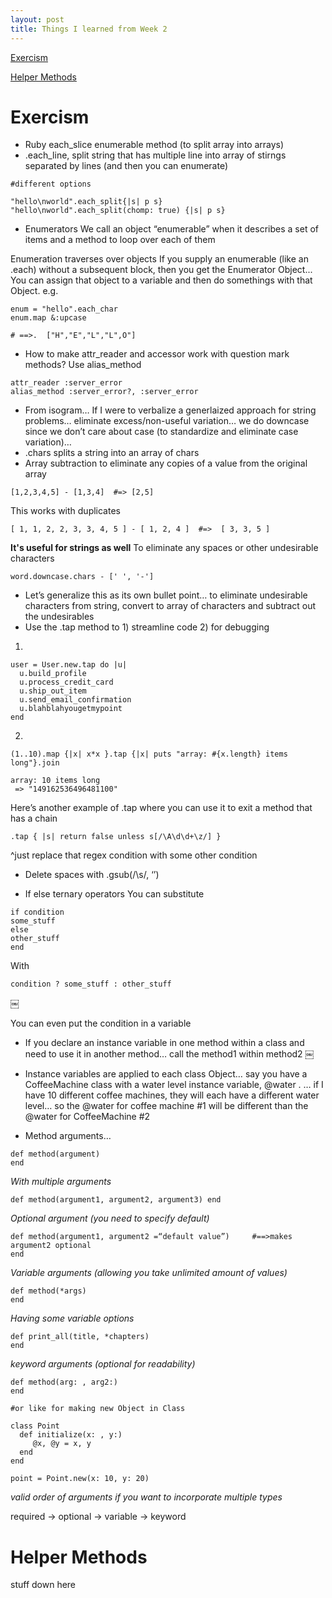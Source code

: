 ```yaml
---
layout: post
title: Things I learned from Week 2
---
```

[Exercism](#Exercism)





[Helper Methods](#Helper-Methods)

# Exercism

* Ruby each_slice enumerable method (to split array into arrays)
* .each_line, split string that has multiple line into array of stirngs separated by lines (and then you can enumerate)




```
#different options

"hello\nworld".each_split{|s| p s}
"hello\nworld".each_split(chomp: true) {|s| p s}
```
* Enumerators
We call an object “enumerable” when it describes a set of items and a method to loop over each of them

Enumeration traverses over objects
If you supply an enumerable (like an .each) without a subsequent block, then you get the Enumerator Object... You can assign that object to a variable and then do somethings with that Object.
e.g.

```
enum = "hello".each_char
enum.map &:upcase

# ==>.  ["H","E","L","L",O"]

```

* How to make attr_reader and accessor work with question mark methods?
Use alias_method

```
attr_reader :server_error
alias_method :server_error?, :server_error
```

* From isogram… If I were to verbalize a generlaized approach for string problems… eliminate excess/non-useful variation… we do downcase since we don’t care about case (to standardize and eliminate case variation)… 
* .chars splits a string into an array of chars
* Array subtraction to eliminate any copies of a value from the original array
```
[1,2,3,4,5] - [1,3,4]  #=> [2,5]
```
This works with duplicates
```
[ 1, 1, 2, 2, 3, 3, 4, 5 ] - [ 1, 2, 4 ]  #=>  [ 3, 3, 5 ]
```
**It's useful for strings as well**
To eliminate any spaces or other undesirable characters
```
word.downcase.chars - [' ', '-']
```
* Let’s generalize this as its own bullet point… to eliminate undesirable characters from string, convert to array of characters and subtract out the undesirables
* Use the .tap method to 1) streamline code 2) for debugging

1)
```
user = User.new.tap do |u|
  u.build_profile
  u.process_credit_card
  u.ship_out_item
  u.send_email_confirmation
  u.blahblahyougetmypoint
end
```

2)
```
(1..10).map {|x| x*x }.tap {|x| puts "array: #{x.length} items long"}.join

array: 10 items long
 => "149162536496481100"
```
Here’s another example of .tap where you can use it to exit a method that has a chain

```
.tap { |s| return false unless s[/\A\d\d+\z/] }
```
^just replace that regex condition with some other condition

* Delete spaces with .gsub(/\s/, ‘’)

* If else ternary operators
You can substitute

```
if condition
some_stuff
else
other_stuff
end
```

With

```
condition ? some_stuff : other_stuff
```
￼

You can even put the condition in a variable

* If you declare an instance variable in one method within a class and need to use it in another method… call the method1 within method2
￼

* Instance variables are applied to each class Object… say you have a CoffeeMachine class with a water level instance variable, @water . … if I have 10 different coffee machines, they will each have a different water level… so the @water for coffee machine #1 will be different than the @water for CoffeeMachine #2

* Method arguments… 
```
def method(argument) 
end
```

*With multiple arguments*
```
def method(argument1, argument2, argument3) end
```

*Optional argument (you need to specify default)*
```
def method(argument1, argument2 =“default value”)     #==>makes argument2 optional
end
```

*Variable arguments (allowing you take unlimited amount of values)*
```
def method(*args)
end
```

*Having some variable options*
```
def print_all(title, *chapters)
end
```

*keyword arguments (optional for readability)*
```
def method(arg: , arg2:)
end

#or like for making new Object in Class

class Point
  def initialize(x: , y:)
     @x, @y = x, y
  end
end

point = Point.new(x: 10, y: 20)
```
 

*valid order of arguments if you want to incorporate multiple types*

required -> optional -> variable -> keyword


# Helper Methods

stuff down here

